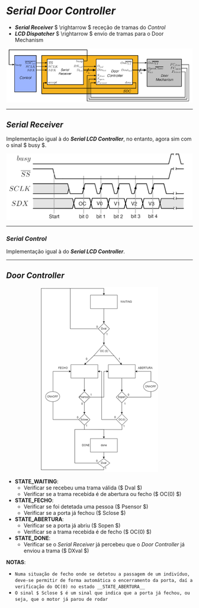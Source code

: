 # ___Serial Door Controller___

* ___Serial Receiver___ $ \rightarrow $ receção de tramas do _Control_
* ___LCD Dispatcher___ $ \rightarrow $ envio de tramas para o Door Mechanism

<div align=center> 

![](imgs/15.png)

</div>

---

## ___Serial Receiver___

Implementação igual à do ___Serial LCD Controller___, no entanto, agora sim com o sinal $ busy $.


<div align=center> 

![](imgs/16.png)

</div>

---

### ___Serial Control___

Implementação igual à do ___Serial LCD Controller___.

---

## ___Door Controller___

<div align=center> 

![](imgs/17.png)

</div>

* __STATE_WAITING__:
    * Verificar se recebeu uma trama válida ($ Dval $)
    * Verificar se a trama recebida é de abertura ou fecho ($ OC(0) $)
* __STATE_FECHO__:
    * Verificar se foi detetada uma pessoa ($ Psensor $)
    * Verificar se a porta já fechou ($ Sclose $)
* __STATE_ABERTURA__:
    * Verificar se a porta já abriu ($ Sopen $)
    * Verificar se a trama recebida é de fecho ($ OC(0) $)
* __STATE_DONE__:
    * Verificar se o _Serial Receiver_ já percebeu que o _Door Controller_ já enviou a trama ($ DXval $) 
 
__NOTAS__: 
* ``Numa situação de fecho onde se detetou a passagem de um indivíduo, deve-se permitir de forma automática o encerramento da porta, daí a verificação do OC(0) no estado __STATE_ABERTURA__``
* ``O sinal $ Sclose $ é um sinal que indica que a porta já fechou, ou seja, que o motor já parou de rodar``